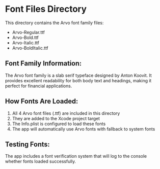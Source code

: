 # Font Files Directory

This directory contains the Arvo font family files:

- Arvo-Regular.ttf
- Arvo-Bold.ttf
- Arvo-Italic.ttf
- Arvo-BoldItalic.ttf

## Font Family Information:

The Arvo font family is a slab serif typeface designed by Anton Koovit. It provides excellent readability for both body text and headings, making it perfect for financial applications.

## How Fonts Are Loaded:

1. All 4 Arvo font files (.ttf) are included in this directory
2. They are added to the Xcode project target
3. The Info.plist is configured to load these fonts
4. The app will automatically use Arvo fonts with fallback to system fonts

## Testing Fonts:

The app includes a font verification system that will log to the console whether fonts loaded successfully.


















